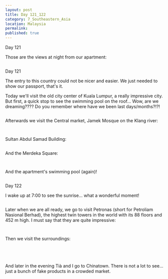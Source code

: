```yaml
---
layout: post
title: Day 121_122
category: 7_Southeastern_Asia
location: Malaysia
permalink: 
published: true
---
```


Day 121

Those are the views at night from our apartment:

<p><a
href="https://lh3.googleusercontent.com/iwDkAkNwJTaF6haHF7AsOOfNyML89yeoLqUpoC-wJCQ3U5Y8068Xgq3rVTPxy46SYNuz4HrrSOLWB3dMVFnJRSKSPeVrt6_gCI82q58NEQOt_4nxo2lYhkwcl2MdT1qTfrnPP3kmLvr7KuID8jAJJsyx3Ebbdr7n50lj4_AHqOXeKcFB8K7VTkEi6mwec58EIxrAuXTR8mq5kePjTcvWS4heYAfg5yuEjbUbjLt5nT7CqnYyLl0oVUufwk3wirKR1hhKPC0zAcpV36NewCXoHQe1DlbYtJEAILqEAWjHTD1bazo98kQI1rbeOJEySwZlGqh9GDSO6TOg70br-OrlVRJuhYdmfM-8uHDjkQbUJJ1rR2k3KSaQAzy49Q-0XskH475hGDwTC2Dm1vYInfOkxXDcYODZyT94TyrqIRMJyEvEWwSBLETAcYTfX77yBfNbD0pJE7XVvevtnV7LqitES6u3MzTP4AJ_-EXMIVhv9FKNR1MS6gprG_g8OzCiDYg8-MLm54-0YvPrkzO6eShFLe4hRU4KJjQPnAIWgOUlLJp8qiK_xx3xeEufMR1vj1ZEtWtMqkrtgswEMKMvibciHYVrbENLM1yQ-opcgMSYvDW9E6x3QDUrdymw-INhDnuSj-B0SCg6Pdz19AW8uVMNXejzwFl42osp5KuSr_VxUcRbNjzB560ewoOv2g=w836-h627-no"><img 
src="https://lh3.googleusercontent.com/iwDkAkNwJTaF6haHF7AsOOfNyML89yeoLqUpoC-wJCQ3U5Y8068Xgq3rVTPxy46SYNuz4HrrSOLWB3dMVFnJRSKSPeVrt6_gCI82q58NEQOt_4nxo2lYhkwcl2MdT1qTfrnPP3kmLvr7KuID8jAJJsyx3Ebbdr7n50lj4_AHqOXeKcFB8K7VTkEi6mwec58EIxrAuXTR8mq5kePjTcvWS4heYAfg5yuEjbUbjLt5nT7CqnYyLl0oVUufwk3wirKR1hhKPC0zAcpV36NewCXoHQe1DlbYtJEAILqEAWjHTD1bazo98kQI1rbeOJEySwZlGqh9GDSO6TOg70br-OrlVRJuhYdmfM-8uHDjkQbUJJ1rR2k3KSaQAzy49Q-0XskH475hGDwTC2Dm1vYInfOkxXDcYODZyT94TyrqIRMJyEvEWwSBLETAcYTfX77yBfNbD0pJE7XVvevtnV7LqitES6u3MzTP4AJ_-EXMIVhv9FKNR1MS6gprG_g8OzCiDYg8-MLm54-0YvPrkzO6eShFLe4hRU4KJjQPnAIWgOUlLJp8qiK_xx3xeEufMR1vj1ZEtWtMqkrtgswEMKMvibciHYVrbENLM1yQ-opcgMSYvDW9E6x3QDUrdymw-INhDnuSj-B0SCg6Pdz19AW8uVMNXejzwFl42osp5KuSr_VxUcRbNjzB560ewoOv2g=w836-h627-no" class="oversize" alt=""></a></p>

Day 121

The entry to this country could not be nicer and easier. We just needed to show our passport, that's it.

Today we'll visit the old city center of Kuala Lumpur, a really impressive city. But first, a quick stop to see the swimming pool on the roof... Wow, are we dreaming???? Do you remember where have we been last days/months?!?!

<p><a
href="https://lh3.googleusercontent.com/MvA2e395da6Vr9Pur2M2WCjN2_S4E6NRyKrlkseedRyJ_msrvN4BQYJmFuk6638uQnIL3O2B75b7fFXwaoiMAzYlYCZ_iTxGPEsiAwAHqGwxDYEmLfchmQWx2phYVxzMlRRwysXGvkX1UhbXVKGDFa-2kIHK6VbkmYPGoHvr1Q8DxwZqlJrp_xe0EzK78SekMMPpGVIl1PfNOopaq4VMHGDiIdNUEB7RP_liKgA3K_j20DVYbWZOudfHh_g30-UNEV6VVNdAQ0KHRsTKkt3wBzdgeRiG2qBB2zGqVYwX6d-pvQb0-Rcj3Nr0qTii_MDINtZDNGXmzVhgfSgC4BuQEVBfoQkXcwioiLT5BiIhztXFnz--SJBqdzKCJyvCyuT09Fh7opLfoJtJe_53tp8A7LzgoY2a3NxruZkoAycAN5gcfpKyQ0bFTOiwMD79RcIWht7BHvJImmak_cvlRyOZNS3k-8MwgBLkkwv7SUpvkeSacuWa58yn-RgL0w0Kinc4xHLPA4xmJHKQ3M4IMGL9Ml5-wGwzqi1CN5Xpu7f2lfjRUHCxhvrZtFKD7gVE_tPL0VPhOBU3Taf3US8lwTMMgQTy2F-Lw9qffpUTF6lp834XugDDVqrqrRXUgrKC6e8WhuklXb6l6EmicHQMCFj2t7KXJs_oXXnwMVCJd_xinHq_dOY85fhHpHY4hQ=w836-h627-no"><img 
src="https://lh3.googleusercontent.com/MvA2e395da6Vr9Pur2M2WCjN2_S4E6NRyKrlkseedRyJ_msrvN4BQYJmFuk6638uQnIL3O2B75b7fFXwaoiMAzYlYCZ_iTxGPEsiAwAHqGwxDYEmLfchmQWx2phYVxzMlRRwysXGvkX1UhbXVKGDFa-2kIHK6VbkmYPGoHvr1Q8DxwZqlJrp_xe0EzK78SekMMPpGVIl1PfNOopaq4VMHGDiIdNUEB7RP_liKgA3K_j20DVYbWZOudfHh_g30-UNEV6VVNdAQ0KHRsTKkt3wBzdgeRiG2qBB2zGqVYwX6d-pvQb0-Rcj3Nr0qTii_MDINtZDNGXmzVhgfSgC4BuQEVBfoQkXcwioiLT5BiIhztXFnz--SJBqdzKCJyvCyuT09Fh7opLfoJtJe_53tp8A7LzgoY2a3NxruZkoAycAN5gcfpKyQ0bFTOiwMD79RcIWht7BHvJImmak_cvlRyOZNS3k-8MwgBLkkwv7SUpvkeSacuWa58yn-RgL0w0Kinc4xHLPA4xmJHKQ3M4IMGL9Ml5-wGwzqi1CN5Xpu7f2lfjRUHCxhvrZtFKD7gVE_tPL0VPhOBU3Taf3US8lwTMMgQTy2F-Lw9qffpUTF6lp834XugDDVqrqrRXUgrKC6e8WhuklXb6l6EmicHQMCFj2t7KXJs_oXXnwMVCJd_xinHq_dOY85fhHpHY4hQ=w836-h627-no" class="oversize" alt=""></a></p>

Afterwards we visit the Central market, Jamek Mosque on the Klang river:

<p><a
href="https://lh3.googleusercontent.com/fwlJjnPbna6UHUEEzaN4b_ZB2IuFrDFv1KGSCCtmmFCiCv2bc2Hcl5F_IzXxf398McNw--E58xz2HyPx53UUUANYSpfLqvqE35seEJ_DlgQk-HrBiZIYcIs804u_DNh7f5F-6lmZgxxGB5Oo3A4DQPbEEJv7hPFhVppZWygEwYLqYgHSqvIozKz6TweDn94Ug_ms4tTxafTdq3LIeihhNbQhKzr4kA0CvuRhoFPu-XNuMU6dU2FUQwmJw7vqztbK28DbsLc8w5BGaQYmpGbJ3tSg7j6_2WxCcGTI6Z7EQ4Qs1iAsOy515caQsbBtwtYjKJYxiqhL5cjXUqh-LkCQjJ8r1LZ9_PKhUwNjWp8Ay8XPcUwoJohjWtIfHtvIGbHhjZpCi0UPPoWfai3g_pvrtFIINrTDs89I1q7oGDAf9HsMl-gbnD1lD1ncgcEfwXXa9Ud4P-mXoLE9PWutxooLqGyuXShTijMY5XuiN47vgPibYQM6MmPcHjZMucPzaKo9s6V_1aZKvai0cbEh040c365zWqvLPzp3Mm8_5pYEqwdBdJ2Iaem9ph3vn2B1q4ejS1fuYM7JfkSEtVy16OdsiTfXAjAaThbvQHLCx__iuuISEGyH8f7Li56vuGy3bHFi1_JlcQBQWDwy9mmKNJzrmlrmTR5wmidKdZZjfDulB8a-zDNTWoOJMHAoYw=w836-h627-no"><img 
src="https://lh3.googleusercontent.com/fwlJjnPbna6UHUEEzaN4b_ZB2IuFrDFv1KGSCCtmmFCiCv2bc2Hcl5F_IzXxf398McNw--E58xz2HyPx53UUUANYSpfLqvqE35seEJ_DlgQk-HrBiZIYcIs804u_DNh7f5F-6lmZgxxGB5Oo3A4DQPbEEJv7hPFhVppZWygEwYLqYgHSqvIozKz6TweDn94Ug_ms4tTxafTdq3LIeihhNbQhKzr4kA0CvuRhoFPu-XNuMU6dU2FUQwmJw7vqztbK28DbsLc8w5BGaQYmpGbJ3tSg7j6_2WxCcGTI6Z7EQ4Qs1iAsOy515caQsbBtwtYjKJYxiqhL5cjXUqh-LkCQjJ8r1LZ9_PKhUwNjWp8Ay8XPcUwoJohjWtIfHtvIGbHhjZpCi0UPPoWfai3g_pvrtFIINrTDs89I1q7oGDAf9HsMl-gbnD1lD1ncgcEfwXXa9Ud4P-mXoLE9PWutxooLqGyuXShTijMY5XuiN47vgPibYQM6MmPcHjZMucPzaKo9s6V_1aZKvai0cbEh040c365zWqvLPzp3Mm8_5pYEqwdBdJ2Iaem9ph3vn2B1q4ejS1fuYM7JfkSEtVy16OdsiTfXAjAaThbvQHLCx__iuuISEGyH8f7Li56vuGy3bHFi1_JlcQBQWDwy9mmKNJzrmlrmTR5wmidKdZZjfDulB8a-zDNTWoOJMHAoYw=w836-h627-no" class="oversize" alt=""></a></p>

<p><a
href="https://lh3.googleusercontent.com/FKsO0TI3Srus2xPWUZxq9e3P4-FxjYN5t7gguA3brV6CGy-tKx-LKYPdECQb-dqi2osWwz0slWDDoZmLLyGYcePQ_eMiVe7Sd220VApkZxB02iMYhzBPzjA7DvoTDtzynCk_l3bdKLTNxHjytGPz2AcohZYNHPDtcqKTCmwH4fL6LX81fXsgTWhPl8LJ74q6Bh4Pi-Lgews8DoD2Lsqd-JWoXVWTjAMz3YBXM_z6WrzL0erOOJ6GdjICHNAYdWTJpRBb03HXY8XZlcOeIhkqt4ecrMZKDj5Fkf3w3BKESSOTJ9bjtMp2rTXurDt5C-0EC4gq0S79PkZ8orJMGsZniDfM90KYaI1fK-75rMQKlEY5wRDXzf13g-9YDNAEOnoaqft5BMSrmdrL0wW58D84q2qH6wRr1YiSYIEvToJMQ_LmewCfhdu8_-79pDM88wP0mHMqNs5xvie_xfDw0FNStBW8s3nPZkcGfIL3giFjl1c-shs5kY_OM9deiJatxgkWazAxfx8MR_8D52BFanjyVWZthinPTiGV230qAdAgeH3rnlR9WyqeE-g4YViRF7wEqdwmtS5nJZKDxm0D3Z20JBmA5OXfwJvx4MZIkWfiCMOWSSd0uprwY5ae8RRXpKi5lq3RaF_On4oQix8XVta4_NebJRZ4dFubMsets8b7ODml7wrFNv_T7wMX4A=w836-h627-no"><img 
src="https://lh3.googleusercontent.com/FKsO0TI3Srus2xPWUZxq9e3P4-FxjYN5t7gguA3brV6CGy-tKx-LKYPdECQb-dqi2osWwz0slWDDoZmLLyGYcePQ_eMiVe7Sd220VApkZxB02iMYhzBPzjA7DvoTDtzynCk_l3bdKLTNxHjytGPz2AcohZYNHPDtcqKTCmwH4fL6LX81fXsgTWhPl8LJ74q6Bh4Pi-Lgews8DoD2Lsqd-JWoXVWTjAMz3YBXM_z6WrzL0erOOJ6GdjICHNAYdWTJpRBb03HXY8XZlcOeIhkqt4ecrMZKDj5Fkf3w3BKESSOTJ9bjtMp2rTXurDt5C-0EC4gq0S79PkZ8orJMGsZniDfM90KYaI1fK-75rMQKlEY5wRDXzf13g-9YDNAEOnoaqft5BMSrmdrL0wW58D84q2qH6wRr1YiSYIEvToJMQ_LmewCfhdu8_-79pDM88wP0mHMqNs5xvie_xfDw0FNStBW8s3nPZkcGfIL3giFjl1c-shs5kY_OM9deiJatxgkWazAxfx8MR_8D52BFanjyVWZthinPTiGV230qAdAgeH3rnlR9WyqeE-g4YViRF7wEqdwmtS5nJZKDxm0D3Z20JBmA5OXfwJvx4MZIkWfiCMOWSSd0uprwY5ae8RRXpKi5lq3RaF_On4oQix8XVta4_NebJRZ4dFubMsets8b7ODml7wrFNv_T7wMX4A=w836-h627-no" class="oversize" alt=""></a></p>

Sultan Abdul Samad Building:

<p><a
href="https://lh3.googleusercontent.com/L71VIyFl9Xt6FBU1mM-VgldF-OSEnxIOeh4GP2UV8d8lkO2VDbx9mOzIo2fIqp92BOKQO_LXC2LomTogL0TVbpRfsPI8ThOZjBpwqiO2bskY3Wzd01e9u7kmw98Cmv_1A0-PwzBx5MRSa8G911hyGJz7vfe_0MB8R8XltXMlORyWhzCTLi7aAROnJbudHyBup9jV9nLZ0O0IRr_9vJdpQ_A7vybmf8l7Pt6RwrImaeLU7KxnvfovkFow33qJHKEtI7SuT5XbU2jAzMDiNFOy9K5fVJL1ijQ99Xmwgaaa5_28TFiI-TmX0hEb8NfnKxYmb-zJitahEWZL-Wi7uAUad39xpuCQKXOBuNKqnma8Gw_8HvqFXNg50G3ND6khrBHruyOu4Z_iRcxnex9ScBblGlpwVXqay-k19V1QOQGmIBVmIyotOgYAr5A-YMi3uM7SdIDY2EFRpATiP0p1-iRdeZ9JZb5KT7N8ZuDN6Om4uejiJkzSE0rwIr1SJRIIMB1bEawcpKVZJDxN2erL2iFEKm3uuvHvnmyAfgNfCy0UEOKOTSdFqQNyJbOs7NOr1aYeSzPUyNQ-zPlWmet0l1zrewGPV-7DEvUz8fpj1zPBZncc5hW5eW6L4zZi5p3fF031OkBTgb-CY8o4jGeUhLF8jTHyzKtHXi5IuG8qsFYpgBZtpUoNcyToucN_BA=w669-h502-no"><img 
src="https://lh3.googleusercontent.com/L71VIyFl9Xt6FBU1mM-VgldF-OSEnxIOeh4GP2UV8d8lkO2VDbx9mOzIo2fIqp92BOKQO_LXC2LomTogL0TVbpRfsPI8ThOZjBpwqiO2bskY3Wzd01e9u7kmw98Cmv_1A0-PwzBx5MRSa8G911hyGJz7vfe_0MB8R8XltXMlORyWhzCTLi7aAROnJbudHyBup9jV9nLZ0O0IRr_9vJdpQ_A7vybmf8l7Pt6RwrImaeLU7KxnvfovkFow33qJHKEtI7SuT5XbU2jAzMDiNFOy9K5fVJL1ijQ99Xmwgaaa5_28TFiI-TmX0hEb8NfnKxYmb-zJitahEWZL-Wi7uAUad39xpuCQKXOBuNKqnma8Gw_8HvqFXNg50G3ND6khrBHruyOu4Z_iRcxnex9ScBblGlpwVXqay-k19V1QOQGmIBVmIyotOgYAr5A-YMi3uM7SdIDY2EFRpATiP0p1-iRdeZ9JZb5KT7N8ZuDN6Om4uejiJkzSE0rwIr1SJRIIMB1bEawcpKVZJDxN2erL2iFEKm3uuvHvnmyAfgNfCy0UEOKOTSdFqQNyJbOs7NOr1aYeSzPUyNQ-zPlWmet0l1zrewGPV-7DEvUz8fpj1zPBZncc5hW5eW6L4zZi5p3fF031OkBTgb-CY8o4jGeUhLF8jTHyzKtHXi5IuG8qsFYpgBZtpUoNcyToucN_BA=w669-h502-no" class="oversize" alt=""></a></p>

And the Merdeka Square:

<p><a
href="https://lh3.googleusercontent.com/2N8yORsGfq572xmLlzZMeAPb5I0v-41faAtbwnVEys2f-WKSl-3U34cqJEIvsieGg-IMe8GDqqYtdgHpxLhfpPK6bvCDK0t718AVXnhxsoGwAqCXdUTTwwJhwOghLC9dcb0Y99zmiL2vlpgl5cJZ1HcyWWEdPtOFN9KZNRD1bFhc9l-2o6xfeqm1whWXgLkC0rvxVVi_s2DgOkpqBaauEZ5oRhRKrNiB8rkTM1J9Cz7T64B869MivQeRLck9TTX1edq-DGb_2zjKCoUUNxvq_iNMLy1ytksxe73jOn7OKdSgejvoSY_N_Pz9gUa5GIrEhNJsUvgLuvbAmcnA4tI8dEhM2wZFh7uGihv2f0-WmeuKwlj_c5uF0SnihyGaIIDrnTWOyILnulR58IW-ZfOXvk21LehoxXLGYTHKbr4ahtXF2t9-K6XFA5NIovTf4MaPXpulBwpLLDoBPDvrjWW0WhX6v7vRWIYzxnghuP8mKu3DFX9pKi4xQYLPSO1z8gTD2GDk3l2_3XgSdHv7s6qu9ULXxR5gonkLuf-HkfJBQYsBfhR-D3D-v-DtGYbCxUcGv9XLqVnyT95A0KZjosJiVDn0qOgzz4mO0J6MsjcnOEhmoheEqODronsfrJCUrVzGBFVUcoUk5JSUjlRSCqA6ge6QhrK6Oj8WHG9OZi9jSn6z7hni20SVE9tUiQ=w836-h627-no"><img 
src="https://lh3.googleusercontent.com/2N8yORsGfq572xmLlzZMeAPb5I0v-41faAtbwnVEys2f-WKSl-3U34cqJEIvsieGg-IMe8GDqqYtdgHpxLhfpPK6bvCDK0t718AVXnhxsoGwAqCXdUTTwwJhwOghLC9dcb0Y99zmiL2vlpgl5cJZ1HcyWWEdPtOFN9KZNRD1bFhc9l-2o6xfeqm1whWXgLkC0rvxVVi_s2DgOkpqBaauEZ5oRhRKrNiB8rkTM1J9Cz7T64B869MivQeRLck9TTX1edq-DGb_2zjKCoUUNxvq_iNMLy1ytksxe73jOn7OKdSgejvoSY_N_Pz9gUa5GIrEhNJsUvgLuvbAmcnA4tI8dEhM2wZFh7uGihv2f0-WmeuKwlj_c5uF0SnihyGaIIDrnTWOyILnulR58IW-ZfOXvk21LehoxXLGYTHKbr4ahtXF2t9-K6XFA5NIovTf4MaPXpulBwpLLDoBPDvrjWW0WhX6v7vRWIYzxnghuP8mKu3DFX9pKi4xQYLPSO1z8gTD2GDk3l2_3XgSdHv7s6qu9ULXxR5gonkLuf-HkfJBQYsBfhR-D3D-v-DtGYbCxUcGv9XLqVnyT95A0KZjosJiVDn0qOgzz4mO0J6MsjcnOEhmoheEqODronsfrJCUrVzGBFVUcoUk5JSUjlRSCqA6ge6QhrK6Oj8WHG9OZi9jSn6z7hni20SVE9tUiQ=w836-h627-no" class="oversize" alt=""></a></p>

<p><a
href="https://lh3.googleusercontent.com/qZOOf8gpkXUS7mZDP43RcN6az2lBSrilOr1pTjcl_6RaHnX1igRzV2asPIOqcKDtigtVDSVGqgwBYQvb61gBw-FwiNQCLXifYd_E9og_qt_T8G0d6npm57HC8jFdy3g5e2bltTJIaBEGu2IWM4hZ04oUf6v8krZG3JqdyLfPRjho_vs5gObXJ0AMjy2T7433Bxu-YcbRjSAlCaiBh4swshukjsF0VeqKpwakBExw_7axIh8jZzTzMFfZtLl8Zb1EZUK4T8r_icSW52t8U3J1IVSDAXWkR5E1_UxwJRcUDo6DlFhx6InKDAAnW1EX10bwrTL0IPTfgsZ7AOf1nkkMHxjHm1e9wNKLXkS9iySJ7iBkfioTv413Lc0pHGTDVe2M2x_mr4X8nlnntn6I-xrqth7tQ36YRX2pG9z2qLz1vhwQVpQsGkdLJiCmqN6eoY5ZkduBlJnhJwwtR8Z312HZaEGLPL7dkviBnGtlJtxbt1raLTOm8S08_foEgV1-iWW48fVkgnkZr2sWhgvRUrD-qeVFwU5SMMCeQ-K-M2-_yVH_lA8s6JhI6KnWtlH2i8nL_twGnv4I5LP6VgALUH4Mw_BcdAC6_WEKOe_iDZPrP-dbpeb5lvXNSaNTYuEQ9IWphyl4d6b5RvZX1c_vGhC9ArL8bdiDTGyWxbJyEQMNrlUQIg7xB5ZL9zAzkw=w836-h627-no"><img 
src="https://lh3.googleusercontent.com/qZOOf8gpkXUS7mZDP43RcN6az2lBSrilOr1pTjcl_6RaHnX1igRzV2asPIOqcKDtigtVDSVGqgwBYQvb61gBw-FwiNQCLXifYd_E9og_qt_T8G0d6npm57HC8jFdy3g5e2bltTJIaBEGu2IWM4hZ04oUf6v8krZG3JqdyLfPRjho_vs5gObXJ0AMjy2T7433Bxu-YcbRjSAlCaiBh4swshukjsF0VeqKpwakBExw_7axIh8jZzTzMFfZtLl8Zb1EZUK4T8r_icSW52t8U3J1IVSDAXWkR5E1_UxwJRcUDo6DlFhx6InKDAAnW1EX10bwrTL0IPTfgsZ7AOf1nkkMHxjHm1e9wNKLXkS9iySJ7iBkfioTv413Lc0pHGTDVe2M2x_mr4X8nlnntn6I-xrqth7tQ36YRX2pG9z2qLz1vhwQVpQsGkdLJiCmqN6eoY5ZkduBlJnhJwwtR8Z312HZaEGLPL7dkviBnGtlJtxbt1raLTOm8S08_foEgV1-iWW48fVkgnkZr2sWhgvRUrD-qeVFwU5SMMCeQ-K-M2-_yVH_lA8s6JhI6KnWtlH2i8nL_twGnv4I5LP6VgALUH4Mw_BcdAC6_WEKOe_iDZPrP-dbpeb5lvXNSaNTYuEQ9IWphyl4d6b5RvZX1c_vGhC9ArL8bdiDTGyWxbJyEQMNrlUQIg7xB5ZL9zAzkw=w836-h627-no" class="oversize" alt=""></a></p>

And the apartment's swimming pool (again)!

<p><a
href="https://lh3.googleusercontent.com/n3OBYg-Sq5QpcHEPNd9MXfeZx0d5g11mjtUSLZTu190lowQpG6Cq0WFFVvOmQGNMZbUWW53ySq55GIPE6OXkOa5SI8RiKAiwL1Vd-nm6XndQx-KzjLtFkBB-Djc9NBs1j6U6aA0XuPpPixRNq49nHJHSuCC-nfZTJvjECdqsSErksg7AkXvhK1CK_tNNeX2i-QlXaE62Uougf7rl1BqmbTj82lPlVlkJpblKo-0JoxeAWIzN-xP_QHC0lJJEcs1a2daRsRQlSVtplvLsg7IQx_qU1ObFTlstgfmMYv1gXYKNr5bRpqaT2BLIOnk94Yc4bCkt2p920uy9dB7PksRnM4Wa5P1dRE1oWE4edn2p1BKiiKGOzT3LS3-JTYe_B-oHzrJ6IfI1Yc50l6bG2b1h_QP8lGg13WgV7Q8ANvWyTGeSjiOA8SCSNjnjjsnVeE_Vx4ihHewTeKh21kV7JFrwmsgu9zPkZNxYlaeJSEmyvZ_-AS_DjKzGN4e-2d_Mx92yUFKdEkAhTnp4DMnml0v_OhGXTn8kMkcy1GRoTBdGE8_XxrELQMRsF3sx74AO7HJy3b6JOQ_JtUflh-g3qfnBSsBpC0in-cyt9Aw6kJ7rd9I98zK7s1dgyeU8dDdSC7bA0ZWfKbTHSt8pd6vkz18szIpM9dHmCkm0kPGGUMDibWrFR-TmzoGqGVeprA=w669-h502-no"><img 
src="https://lh3.googleusercontent.com/n3OBYg-Sq5QpcHEPNd9MXfeZx0d5g11mjtUSLZTu190lowQpG6Cq0WFFVvOmQGNMZbUWW53ySq55GIPE6OXkOa5SI8RiKAiwL1Vd-nm6XndQx-KzjLtFkBB-Djc9NBs1j6U6aA0XuPpPixRNq49nHJHSuCC-nfZTJvjECdqsSErksg7AkXvhK1CK_tNNeX2i-QlXaE62Uougf7rl1BqmbTj82lPlVlkJpblKo-0JoxeAWIzN-xP_QHC0lJJEcs1a2daRsRQlSVtplvLsg7IQx_qU1ObFTlstgfmMYv1gXYKNr5bRpqaT2BLIOnk94Yc4bCkt2p920uy9dB7PksRnM4Wa5P1dRE1oWE4edn2p1BKiiKGOzT3LS3-JTYe_B-oHzrJ6IfI1Yc50l6bG2b1h_QP8lGg13WgV7Q8ANvWyTGeSjiOA8SCSNjnjjsnVeE_Vx4ihHewTeKh21kV7JFrwmsgu9zPkZNxYlaeJSEmyvZ_-AS_DjKzGN4e-2d_Mx92yUFKdEkAhTnp4DMnml0v_OhGXTn8kMkcy1GRoTBdGE8_XxrELQMRsF3sx74AO7HJy3b6JOQ_JtUflh-g3qfnBSsBpC0in-cyt9Aw6kJ7rd9I98zK7s1dgyeU8dDdSC7bA0ZWfKbTHSt8pd6vkz18szIpM9dHmCkm0kPGGUMDibWrFR-TmzoGqGVeprA=w669-h502-no" class="oversize" alt=""></a></p>

Day 122

I wake up at 7:00 to see the sunrise... what a wonderful moment!

<p><a
href="https://lh3.googleusercontent.com/g6kUhXTMMkoliGThLbBr0yFcbLDS_Yt38Ef00ZD2QdgucYB91ZNNbSq67sfCdDs5JmykhehYXqos939gnfcJEAsrcEhLAPXxnxIK3BJj_R5Fn8pYmlJS9EYSFNVxs4a4rpgNXh2xs8JvTKYBKngpAnDv7vhvgEiFAi5sBx126DsFCLX1qmqE0PtbZhi0AV_P8Dz8WlCjAdWo6dzsW3a5R6WW62KLg7JaVTCr6O8_4U0vv5ZA6N-nP8SBPVWWv5V-Ockk-mJlftLhUC1MBHMC2_9kg1cv8WDBiGX3uxZJT_0NOPv0PkiD2isXH5VSOfTa4R-xXn_3JsC6kq3FFpGzergXxRjN1cWunM9M5hNf1TrQNf_v9D57VwLzyyf9J0h7Uo6tELp5s7RHYzkSqJpzkox66X27Smo7GsTvqTontHqPyZdV1G4hCC-nD6j3gGkVKaS-cE6dnogF-3XJ67LobkVN2TJh11tnNZKu6VSkAjU6tKx3EoBSULUQQj-wZyfRzSq6Ft-Tp0zMv70CQVjt5mLZLzoGY5ekNslJvknv67cgQWxJ4SPIq5RPvCrlRega0odpoI-mIpAZnEt44TDZfNu3UE-838DNEZsnr6MIfSMUrZZMGvelkSWAU6pneExq8qCdKO0yk_-nQcpibLoYxYMvJ3jFfM5v6IGoovoe9GVZNmYYsNglxMEyFQ=w836-h627-no"><img 
src="https://lh3.googleusercontent.com/g6kUhXTMMkoliGThLbBr0yFcbLDS_Yt38Ef00ZD2QdgucYB91ZNNbSq67sfCdDs5JmykhehYXqos939gnfcJEAsrcEhLAPXxnxIK3BJj_R5Fn8pYmlJS9EYSFNVxs4a4rpgNXh2xs8JvTKYBKngpAnDv7vhvgEiFAi5sBx126DsFCLX1qmqE0PtbZhi0AV_P8Dz8WlCjAdWo6dzsW3a5R6WW62KLg7JaVTCr6O8_4U0vv5ZA6N-nP8SBPVWWv5V-Ockk-mJlftLhUC1MBHMC2_9kg1cv8WDBiGX3uxZJT_0NOPv0PkiD2isXH5VSOfTa4R-xXn_3JsC6kq3FFpGzergXxRjN1cWunM9M5hNf1TrQNf_v9D57VwLzyyf9J0h7Uo6tELp5s7RHYzkSqJpzkox66X27Smo7GsTvqTontHqPyZdV1G4hCC-nD6j3gGkVKaS-cE6dnogF-3XJ67LobkVN2TJh11tnNZKu6VSkAjU6tKx3EoBSULUQQj-wZyfRzSq6Ft-Tp0zMv70CQVjt5mLZLzoGY5ekNslJvknv67cgQWxJ4SPIq5RPvCrlRega0odpoI-mIpAZnEt44TDZfNu3UE-838DNEZsnr6MIfSMUrZZMGvelkSWAU6pneExq8qCdKO0yk_-nQcpibLoYxYMvJ3jFfM5v6IGoovoe9GVZNmYYsNglxMEyFQ=w836-h627-no" class="oversize" alt=""></a></p>

Later when we are all ready, we go to visit Petronas (short for Petroliam Nasional Berhad), the highest twin towers in the world with its 88 floors and 452 m high. I must say that they are quite impressive:

<p><a
href="https://lh3.googleusercontent.com/kndSTGkWAlIBnmjClGQiNBX-MMitXo2MfJzEBsMiromWgQlviboB5g8ThbznbXLxt30ZzIY4i4xtO-pbxlUMV_11jWpLTOcI457xODvjy-Zok0D8K6TqpokEj1JWD88TBgbgfrZourUrWbI5v2eA8uYz3q30sc2Uiht4Yoih7doY0B2FgTDB6Jl1XfNP_whLX6tGa1QFH8Jb-Rvb-fv5N7JMKStVgg2kotX07FJLpNMN59TYs7d_LpyqgWzi44NtSr7HuXazoP5ZZspbg7oXMJmkb-NZhZe8g4UUhkNOIOeUvzMoSj0t1S7PRi4G1qU6RTKf59pVZLWD99Uk30GuTP04DghF_kJ07D75odKU0_qomh3p4Jhr7Q8_o6z95MHI_1Cg8iIY7qCpepx8pC83UAJc7QMj1BmRnA7QO1RXhKtfeIBT-n7mJr-90V5L-g8iNNl63McNn3Dv1D12S7LvliE-R2Qb-Jhrxt4Y0QpAiNhmZGM_OjUInaWaX2gt4RhrMgrUQ2kV6kG_QxDDodrnFvyN-lzrSkU3o1b8LnRiz3xSfJgEFioL1RwFhVyamrcPe9_S0eN84zjkCgLY8n8Z5wK0xYGLXnF45cWZcHAofD146thF3_rMH_ZIuRKBCONUmKtcWoDVljK-CQGvhTdcvlL9iVxoQee0VOOCs3NJofPDAwpyYvhisr7y8g=w242-h502-no"><img 
src="https://lh3.googleusercontent.com/kndSTGkWAlIBnmjClGQiNBX-MMitXo2MfJzEBsMiromWgQlviboB5g8ThbznbXLxt30ZzIY4i4xtO-pbxlUMV_11jWpLTOcI457xODvjy-Zok0D8K6TqpokEj1JWD88TBgbgfrZourUrWbI5v2eA8uYz3q30sc2Uiht4Yoih7doY0B2FgTDB6Jl1XfNP_whLX6tGa1QFH8Jb-Rvb-fv5N7JMKStVgg2kotX07FJLpNMN59TYs7d_LpyqgWzi44NtSr7HuXazoP5ZZspbg7oXMJmkb-NZhZe8g4UUhkNOIOeUvzMoSj0t1S7PRi4G1qU6RTKf59pVZLWD99Uk30GuTP04DghF_kJ07D75odKU0_qomh3p4Jhr7Q8_o6z95MHI_1Cg8iIY7qCpepx8pC83UAJc7QMj1BmRnA7QO1RXhKtfeIBT-n7mJr-90V5L-g8iNNl63McNn3Dv1D12S7LvliE-R2Qb-Jhrxt4Y0QpAiNhmZGM_OjUInaWaX2gt4RhrMgrUQ2kV6kG_QxDDodrnFvyN-lzrSkU3o1b8LnRiz3xSfJgEFioL1RwFhVyamrcPe9_S0eN84zjkCgLY8n8Z5wK0xYGLXnF45cWZcHAofD146thF3_rMH_ZIuRKBCONUmKtcWoDVljK-CQGvhTdcvlL9iVxoQee0VOOCs3NJofPDAwpyYvhisr7y8g=w242-h502-no" class="oversize" alt=""></a></p>

<p><a
href="https://lh3.googleusercontent.com/YjuB2mOjgis5SMP2DrVb-_bdBJn9a2XKeBwX1aNG6AGzKcJVMsBnzAnYRu7nFS5JKDDx54YHw03oJMZyrO4BWQ1BkBtOtKl2cN7dtAQ2lxuwzArxhZoUTe6sC7tpn8T9g6kh4ivAzHluG228AlUEVesiAhLOzyukez_9T80ixA52ADPqq-eT9cip6QzzQ2ROMKqYI-7ooQyXpnO7PYe6L9RXBiXX29biIuxs7GsKoWMBt0W2pjd4oZvf87d9nrO3duqWAEwab7s4yu7evucuwL15wXHpOmLdAaEdsWVJiUTJn63uWYOsyKxbeJAx80kjcIAVfWTIWI4AjesvcgjvoLvRO-X_Oz0hpdlKSqVbZo_hn8CYYKomOLf9Xv87PV95IpJmN_jQf0fcvB7gst2z2XCnWxXHzOHi6pCPTM2URYWNYLccWYdaEx68Ma5DXpp0IQ-aMnv48voaKO5VaxwOLFlPb_0iCeTk_YL2mRXpxWhgVKgHPxnjcco9HdiWWX4lPz5JbqnyGKyVETqXxRset0Sg4OjOL1W5cDJ20ZkGtL41nfvh65hEWCf50GvX0Ls0ZJckYSUVMzWviJS7gVu2grXECtGWy9xoeJtQIFVGGAgT2GdIX4oNsPRYQ5xZIvMQz43T9d7XlgR7l1Tv9bH_ORAoKwzTF2ryRT3Mj-Ruwx74pu946Al7ykPb8g=w277-h502-no"><img 
src="https://lh3.googleusercontent.com/YjuB2mOjgis5SMP2DrVb-_bdBJn9a2XKeBwX1aNG6AGzKcJVMsBnzAnYRu7nFS5JKDDx54YHw03oJMZyrO4BWQ1BkBtOtKl2cN7dtAQ2lxuwzArxhZoUTe6sC7tpn8T9g6kh4ivAzHluG228AlUEVesiAhLOzyukez_9T80ixA52ADPqq-eT9cip6QzzQ2ROMKqYI-7ooQyXpnO7PYe6L9RXBiXX29biIuxs7GsKoWMBt0W2pjd4oZvf87d9nrO3duqWAEwab7s4yu7evucuwL15wXHpOmLdAaEdsWVJiUTJn63uWYOsyKxbeJAx80kjcIAVfWTIWI4AjesvcgjvoLvRO-X_Oz0hpdlKSqVbZo_hn8CYYKomOLf9Xv87PV95IpJmN_jQf0fcvB7gst2z2XCnWxXHzOHi6pCPTM2URYWNYLccWYdaEx68Ma5DXpp0IQ-aMnv48voaKO5VaxwOLFlPb_0iCeTk_YL2mRXpxWhgVKgHPxnjcco9HdiWWX4lPz5JbqnyGKyVETqXxRset0Sg4OjOL1W5cDJ20ZkGtL41nfvh65hEWCf50GvX0Ls0ZJckYSUVMzWviJS7gVu2grXECtGWy9xoeJtQIFVGGAgT2GdIX4oNsPRYQ5xZIvMQz43T9d7XlgR7l1Tv9bH_ORAoKwzTF2ryRT3Mj-Ruwx74pu946Al7ykPb8g=w277-h502-no" class="oversize" alt=""></a></p>

Then we visit the surroundings:

<p><a
href="https://lh3.googleusercontent.com/dIsegYWA6ikrZBlNKMxj3uEiEhip4rbiVWFrWP_zZLsA7E0DPc2mDlCdNKxqzYfFec10qlHdKxfkXpbb-zfSDe71bAR9ERc-o3jyct4dHO7KAYDO9QwAIDq2CumTA-nqBlLt0rMbZ6gAwe_ZiKq9lWTwtPXaN_Efbo7QpWwnSjd24PKKsZp5zluQmljJfdqiSX67EFCSS2a-UV6gSIQOXhFqpWj1g2sW_Ao6HySare1ykJrXLX2TmzIGHvqj6dOmXjYLzrHVUjtWwbIXR55bhlXKYm-pBHoOo_DoE0GjnxH5CzDEg8hqSsKiUZlq8QlnMjHIXxaIZ31u3hsXsnS1rmgKQIRw3n4OnVvZ4m-S4_1JzTgJ8gPRrkkw8XrB2eDWN-UW9n-1stWkH3gpHeG4kO8jXgjjXeV2JB75_oZuV0A_bRWTGmIdaLmDUOlqef9DOYPHLWPFYm-AMHDg4S3B_QN-Pg_cTdH7LmF-Gt9Lkkg1cB-2OE1aQINVyk0IS6bTj6atRe3Nu8t4OmrLPevwprv6V2ZuTT-ZuxgNlw4TfUgMYKhKyaO3zyUOVxTqoM6GDThcgnutQYg6V27aH43dL1DqmFb0cAOUx1MRkz3VwNzpvBlFvwVmliJQveu3JhlP4Wl1VSuaDkWP3BZjz42DQlNGecKPNBldM25H74Tq1V4DTsncM9uumVSVhQ=w370-h627-no"><img 
src="https://lh3.googleusercontent.com/dIsegYWA6ikrZBlNKMxj3uEiEhip4rbiVWFrWP_zZLsA7E0DPc2mDlCdNKxqzYfFec10qlHdKxfkXpbb-zfSDe71bAR9ERc-o3jyct4dHO7KAYDO9QwAIDq2CumTA-nqBlLt0rMbZ6gAwe_ZiKq9lWTwtPXaN_Efbo7QpWwnSjd24PKKsZp5zluQmljJfdqiSX67EFCSS2a-UV6gSIQOXhFqpWj1g2sW_Ao6HySare1ykJrXLX2TmzIGHvqj6dOmXjYLzrHVUjtWwbIXR55bhlXKYm-pBHoOo_DoE0GjnxH5CzDEg8hqSsKiUZlq8QlnMjHIXxaIZ31u3hsXsnS1rmgKQIRw3n4OnVvZ4m-S4_1JzTgJ8gPRrkkw8XrB2eDWN-UW9n-1stWkH3gpHeG4kO8jXgjjXeV2JB75_oZuV0A_bRWTGmIdaLmDUOlqef9DOYPHLWPFYm-AMHDg4S3B_QN-Pg_cTdH7LmF-Gt9Lkkg1cB-2OE1aQINVyk0IS6bTj6atRe3Nu8t4OmrLPevwprv6V2ZuTT-ZuxgNlw4TfUgMYKhKyaO3zyUOVxTqoM6GDThcgnutQYg6V27aH43dL1DqmFb0cAOUx1MRkz3VwNzpvBlFvwVmliJQveu3JhlP4Wl1VSuaDkWP3BZjz42DQlNGecKPNBldM25H74Tq1V4DTsncM9uumVSVhQ=w370-h627-no" class="oversize" alt=""></a></p>

<p><a
href="https://lh3.googleusercontent.com/NmvQmYAlMab0m4JMemQaoYhKrdNdZIId48AdMUJD2_EyUa6m_WickOE4hvjTkWNvxmt1T7ivRI2XXNC3ZPFWyJUP8GsWugE01oPcRLNDhZ-8cunVE_E2GzT_YZf_-lf58bsP1qvVneK1Mz0SZjXkBmMbhMTMgLKyucs4b4_qh5vA2IN-BE62jA0vtFidl1HpwbH1phhfwRgkwO_m9_wK-Czo_5IDsLAa4aVesDnW2CPAr9eeK55HP_LGTdkbNfw17zERYpoF95NG69sWbuWgfEVh4uNkSvW05PdRvKLKVzGFxKu7XziN-uz4avlzYH02ZziiQ6IW45hZeB83fu87_ZfVGa4tyWm8AtzScsAFDU2Rf3GCHd1-09WMhH8dQ8S0V-m9t9nCxJwBvumwErz1XeOb1d9BZN42dg7d65-HCQDH_4--2_16YVcwxXpWD_dtOVgRPgDVwzgtbEadTh-B9rJILMGNaKRbd4_FvdjiM3KlsF09keGqlv52ee2ws40RFgHZkadR3N9_ofQkasa8ZXGq8YMpS2AKFW_o90blgIG2ApuCphDWgq_s8h7pVlHrLvQgXC1HDp4bapLtbZxCLve-2mvkylKF-uAJ3vTAxKgg9a5g5KQgDpFUOD0iEHiNcmvVu2QD9w5GIy3AewGgFG_vawtV-j0rmelp8Bbn2iPW7nHcrMlLx01_vQ=w836-h627-no"><img 
src="https://lh3.googleusercontent.com/NmvQmYAlMab0m4JMemQaoYhKrdNdZIId48AdMUJD2_EyUa6m_WickOE4hvjTkWNvxmt1T7ivRI2XXNC3ZPFWyJUP8GsWugE01oPcRLNDhZ-8cunVE_E2GzT_YZf_-lf58bsP1qvVneK1Mz0SZjXkBmMbhMTMgLKyucs4b4_qh5vA2IN-BE62jA0vtFidl1HpwbH1phhfwRgkwO_m9_wK-Czo_5IDsLAa4aVesDnW2CPAr9eeK55HP_LGTdkbNfw17zERYpoF95NG69sWbuWgfEVh4uNkSvW05PdRvKLKVzGFxKu7XziN-uz4avlzYH02ZziiQ6IW45hZeB83fu87_ZfVGa4tyWm8AtzScsAFDU2Rf3GCHd1-09WMhH8dQ8S0V-m9t9nCxJwBvumwErz1XeOb1d9BZN42dg7d65-HCQDH_4--2_16YVcwxXpWD_dtOVgRPgDVwzgtbEadTh-B9rJILMGNaKRbd4_FvdjiM3KlsF09keGqlv52ee2ws40RFgHZkadR3N9_ofQkasa8ZXGq8YMpS2AKFW_o90blgIG2ApuCphDWgq_s8h7pVlHrLvQgXC1HDp4bapLtbZxCLve-2mvkylKF-uAJ3vTAxKgg9a5g5KQgDpFUOD0iEHiNcmvVu2QD9w5GIy3AewGgFG_vawtV-j0rmelp8Bbn2iPW7nHcrMlLx01_vQ=w836-h627-no" class="oversize" alt=""></a></p>

<p><a
href="https://lh3.googleusercontent.com/RuL3I6Vck5C7h42xrdNH1FR4u1fk_UVBy-zBB8nM98r5o2pOZt0dWEH7J71JXCLEQ05WV0y9YUXje2fqR5xk--_cfCWE94PHOkTsE5z0YozTUTK1OtBQOcFQjDVdnCLywvyPELRU6gGLoGDOiDC-IM-uGoGWva5NPrbWNYvDZS2hZjtewc0xvI-ZnralXdMsiHvyGlXWe0_LZfu_6X3pxwLhkOJQTnS-SRXH_yowdZ9gw3L_JLVFdjyLi6AZTPlV1nGagF4bccuHNJ3T7UIaSGRBfochGU4JeZ8bN541y-2w6osJoacyZf3_tGCqzPsGdWBOCERSEQm9IWbguN-KGNZGIm8oX88AMVSGjrPe88inEZECiJqovONRi3ZTt3iN74wG1TjilakL7vBtMT0TqWTTYtwxuNIhFk1_hiD3MYMwhRXfWfwwWZVX5J5XJ15uVV_fb5w8t-lT5a8x_GD091lvONDY4HCGp1bYcWZU5k72cWgA40KLYyDREM4BkP0F0x7MwS9HUy2WTYsdfsvMgKvQqKjz9NWiqJziyXdAgUL3j8vf3aDfGZLJJDOIuJ3DxhYsNYIk5AOaNeWoiR-lHgq7QbBUAIDQWCZZZEbCMgFT7XXfHaYxWnRRturI02S1W_pAPYAFSWEvNTklEavRjyT1gl83waMrjj4htPvQbc9cpPY0UNec24BVxQ=w836-h627-no"><img 
src="https://lh3.googleusercontent.com/RuL3I6Vck5C7h42xrdNH1FR4u1fk_UVBy-zBB8nM98r5o2pOZt0dWEH7J71JXCLEQ05WV0y9YUXje2fqR5xk--_cfCWE94PHOkTsE5z0YozTUTK1OtBQOcFQjDVdnCLywvyPELRU6gGLoGDOiDC-IM-uGoGWva5NPrbWNYvDZS2hZjtewc0xvI-ZnralXdMsiHvyGlXWe0_LZfu_6X3pxwLhkOJQTnS-SRXH_yowdZ9gw3L_JLVFdjyLi6AZTPlV1nGagF4bccuHNJ3T7UIaSGRBfochGU4JeZ8bN541y-2w6osJoacyZf3_tGCqzPsGdWBOCERSEQm9IWbguN-KGNZGIm8oX88AMVSGjrPe88inEZECiJqovONRi3ZTt3iN74wG1TjilakL7vBtMT0TqWTTYtwxuNIhFk1_hiD3MYMwhRXfWfwwWZVX5J5XJ15uVV_fb5w8t-lT5a8x_GD091lvONDY4HCGp1bYcWZU5k72cWgA40KLYyDREM4BkP0F0x7MwS9HUy2WTYsdfsvMgKvQqKjz9NWiqJziyXdAgUL3j8vf3aDfGZLJJDOIuJ3DxhYsNYIk5AOaNeWoiR-lHgq7QbBUAIDQWCZZZEbCMgFT7XXfHaYxWnRRturI02S1W_pAPYAFSWEvNTklEavRjyT1gl83waMrjj4htPvQbc9cpPY0UNec24BVxQ=w836-h627-no" class="oversize" alt=""></a></p>

<p><a
href="https://lh3.googleusercontent.com/umgb8J3eUvxH-lcQJ7jIyc2VEe2XodLxW8Vxq-hfMYiWdI7rCIaJpBNsqq6D4u9ZIUvfcvA-CjcoKPz37_a_3DMyLR8i_9qLQT4nk6-Lb0pKKhd3eiRcmTtjH8OLlnpWr2eF_jGmHae8erzzDXPj9aM39w0nxBcd_TPw8LhwNPJKxqJM_yfzcboGA_arh6eSBQ469M_aNLejuI9Jwz-7hNozYEK4uxIX4eiYkzuOUuSLdAcDvCUIqaHrCKLh05jjMjE0qJGpa488-SrTBYg1VnW6amnHi1xhn3naPXps36FLRn_KKkHVpN_L5whbgCm4a1nc0L9GX9vuNNL354gF9Pa4NsdUdP1W7w8K5AMHQ74-f1aihVnr_UkZ5M5l4AqRgh-_52seLWGKU6fDgsawoff-V-e5FPxr2YWxZ3GFWnC3lPIsrFN1k_LYNWkM37LA45bQdOPwFH7hvl6Vbxi4WvG6JiK9QzbzeAdI17cp5xMv6hkaWp55ghj0eD8hDMdFISTmCWIfjeU_61k8lWGNRqbelTR48Ebbn522Lkr9ufy5-HJQAZOnop7c_MZZ6cIA9Va70m2kqxnk6YCV45sulVljLsUWVj1mSPyIqYnxHEpKgRcpmXZOtXQpF6qqChZUDfRuE55ir_tzUQQhkizcl1yKQdv0tjzGevpFujLlR6jHX2Wfm8RZ6swiOg=w836-h627-no"><img 
src="https://lh3.googleusercontent.com/umgb8J3eUvxH-lcQJ7jIyc2VEe2XodLxW8Vxq-hfMYiWdI7rCIaJpBNsqq6D4u9ZIUvfcvA-CjcoKPz37_a_3DMyLR8i_9qLQT4nk6-Lb0pKKhd3eiRcmTtjH8OLlnpWr2eF_jGmHae8erzzDXPj9aM39w0nxBcd_TPw8LhwNPJKxqJM_yfzcboGA_arh6eSBQ469M_aNLejuI9Jwz-7hNozYEK4uxIX4eiYkzuOUuSLdAcDvCUIqaHrCKLh05jjMjE0qJGpa488-SrTBYg1VnW6amnHi1xhn3naPXps36FLRn_KKkHVpN_L5whbgCm4a1nc0L9GX9vuNNL354gF9Pa4NsdUdP1W7w8K5AMHQ74-f1aihVnr_UkZ5M5l4AqRgh-_52seLWGKU6fDgsawoff-V-e5FPxr2YWxZ3GFWnC3lPIsrFN1k_LYNWkM37LA45bQdOPwFH7hvl6Vbxi4WvG6JiK9QzbzeAdI17cp5xMv6hkaWp55ghj0eD8hDMdFISTmCWIfjeU_61k8lWGNRqbelTR48Ebbn522Lkr9ufy5-HJQAZOnop7c_MZZ6cIA9Va70m2kqxnk6YCV45sulVljLsUWVj1mSPyIqYnxHEpKgRcpmXZOtXQpF6qqChZUDfRuE55ir_tzUQQhkizcl1yKQdv0tjzGevpFujLlR6jHX2Wfm8RZ6swiOg=w836-h627-no" class="oversize" alt=""></a></p>

And later in the evening Tià and I go to Chinatown. There is not a lot to see... just a bunch of fake products in a crowded market.

<p><a
href="https://lh3.googleusercontent.com/PBvItXHR2daOJyKy5uIiw4cNra6AM7TYfBUglgDaoNeVzj7tme09hhpe9UveYOYO6nqn01wCWzfWlw-vomrYkGiCBw6-Aj2JIKNBgNyQgiYBSkxCBmrLKr2AacA8VpEJZ-fC8d_aTM0wAfksT27Yvm1iEN9VJ-nc1n1lPIAdbWD3H6XYlklbiY4_nFPOEcZUsjKyCKWYxueJOLkScqhpKBW57QIj7NY_q4V0dX7gQYFANczANz07OlSTjUVctWq_ltcrt_bcrRolG_8350QrXdXZL97yVV3xDb6a1acpb0bE6wz6iPNF0iutl3iCfY1cQEJY7MhBmIIWwot7glC6z5e5GM6JYlHXTTVEQZZcMKmnZaq8qSHy3sPd-08k1kfZXMwVBwMK7HW4wAkn43fObiVsscugv1aSrdkeMWujirpJH_-bP5sZp9KB4RWlLqyJe79gTI-0DbKae9uGUVZPgvw0CS3VDxqDPIsx_845EgFRd_HyQROZX9753hS6prurA77SgiqkfkeNVqzREWFQc5AN_t-1OkT80WVpiIHbKhvJMnUCS_Kobf94N_aAg6ISdxpzt6L2nlGVsUc9vgb48rw2aATEbfSfKoFIVqE3vx42Koa81cIxQIsvqJcbMJ9WZOrwrAHKPoxPO-kZUfndLCT4wWi9v2_anG6I9ck9YBqsC6KXZwm4J2_puQ=w837-h627-no"><img 
src="https://lh3.googleusercontent.com/PBvItXHR2daOJyKy5uIiw4cNra6AM7TYfBUglgDaoNeVzj7tme09hhpe9UveYOYO6nqn01wCWzfWlw-vomrYkGiCBw6-Aj2JIKNBgNyQgiYBSkxCBmrLKr2AacA8VpEJZ-fC8d_aTM0wAfksT27Yvm1iEN9VJ-nc1n1lPIAdbWD3H6XYlklbiY4_nFPOEcZUsjKyCKWYxueJOLkScqhpKBW57QIj7NY_q4V0dX7gQYFANczANz07OlSTjUVctWq_ltcrt_bcrRolG_8350QrXdXZL97yVV3xDb6a1acpb0bE6wz6iPNF0iutl3iCfY1cQEJY7MhBmIIWwot7glC6z5e5GM6JYlHXTTVEQZZcMKmnZaq8qSHy3sPd-08k1kfZXMwVBwMK7HW4wAkn43fObiVsscugv1aSrdkeMWujirpJH_-bP5sZp9KB4RWlLqyJe79gTI-0DbKae9uGUVZPgvw0CS3VDxqDPIsx_845EgFRd_HyQROZX9753hS6prurA77SgiqkfkeNVqzREWFQc5AN_t-1OkT80WVpiIHbKhvJMnUCS_Kobf94N_aAg6ISdxpzt6L2nlGVsUc9vgb48rw2aATEbfSfKoFIVqE3vx42Koa81cIxQIsvqJcbMJ9WZOrwrAHKPoxPO-kZUfndLCT4wWi9v2_anG6I9ck9YBqsC6KXZwm4J2_puQ=w837-h627-no" class="oversize" alt=""></a></p>

<p><a
href="https://lh3.googleusercontent.com/1Jz14fyQMunD3Kq3ZjbUxSYdw0h33jVaDkDug72fmmL-e77sY6mWQ7hGcUDg-Mo8qytOSWLs71RiQ7tbL0o1J4XrZMcTgEcAHZ9AjySUPCZ-tm2b8GBgUpCvUqdIDgSR8V1h88WLZ12swCarUJUy0VCHoBPeUTKiXX6n4OIzbYjgxWmhav-oEZWomNcAwWB7iVrAVj0RPeGCGVmfLoTJsi18aXbXBuow-7zwFJ6M5uPRET7wEXMjqYzkKuvFKPUmJQ4zGKxhUjfZY9dGhY86iAC8We9C-V1SN5CSJfNruUOp797rA1-laX54rTTf-GSZV4DC9gK1fvqSc-dTHM8OkM_hdXv-TfE3YvdzmJo9XcuDmD_K7dO9UeOrEtnAuXH_AlZNx4X9SrVZZV2ut1TaSP8qjCwXHWjPMNgivE2KosYXVvTonIjVvW1DiUVi1m8j0hdPF8R7O9PipW0KLXCMP-6hf3do9AC92wD71v_zb_4BbdixtNabp6eKQ4AFyHXvUNjkw8YUt88PfqS5m26i0aUahRFj9_BaK6MLxq-VXU7sptmGdx7bYkmuPAKu_IOAewgmqshxnq49FdKYamDZM5Gho3OklCL-lI8VqjWx1i9Y72odPuTN41K5_1NKiCgejuDfyrBtkVM-L0R0uE37gM1vmyUwcCxfiyQ8RENRMTr6BQhBE70c0YqDhA=w669-h502-no"><img 
src="https://lh3.googleusercontent.com/1Jz14fyQMunD3Kq3ZjbUxSYdw0h33jVaDkDug72fmmL-e77sY6mWQ7hGcUDg-Mo8qytOSWLs71RiQ7tbL0o1J4XrZMcTgEcAHZ9AjySUPCZ-tm2b8GBgUpCvUqdIDgSR8V1h88WLZ12swCarUJUy0VCHoBPeUTKiXX6n4OIzbYjgxWmhav-oEZWomNcAwWB7iVrAVj0RPeGCGVmfLoTJsi18aXbXBuow-7zwFJ6M5uPRET7wEXMjqYzkKuvFKPUmJQ4zGKxhUjfZY9dGhY86iAC8We9C-V1SN5CSJfNruUOp797rA1-laX54rTTf-GSZV4DC9gK1fvqSc-dTHM8OkM_hdXv-TfE3YvdzmJo9XcuDmD_K7dO9UeOrEtnAuXH_AlZNx4X9SrVZZV2ut1TaSP8qjCwXHWjPMNgivE2KosYXVvTonIjVvW1DiUVi1m8j0hdPF8R7O9PipW0KLXCMP-6hf3do9AC92wD71v_zb_4BbdixtNabp6eKQ4AFyHXvUNjkw8YUt88PfqS5m26i0aUahRFj9_BaK6MLxq-VXU7sptmGdx7bYkmuPAKu_IOAewgmqshxnq49FdKYamDZM5Gho3OklCL-lI8VqjWx1i9Y72odPuTN41K5_1NKiCgejuDfyrBtkVM-L0R0uE37gM1vmyUwcCxfiyQ8RENRMTr6BQhBE70c0YqDhA=w669-h502-no" class="oversize" alt=""></a></p>

<p><a
href="https://lh3.googleusercontent.com/VLitpb5gTW9oB5U1Z3iSA0ve3xjpz8jBuFRHKeLsMgAIsoiAjcIlPvDET6Mg47-uxpxoCRJsoLZVKhMmxcmLhTUHrgRuGEaum-f86VNqsjPufHl0qbuoMKvK1S2bFnr4D3fG3CMP63QuokHxEpWwfuMOCl2HOEMKPFzMXYU-0SLx-gWcyaGAxSATCs9bzmOiwZwulVuHamlaZctfqZe_aoek1We1ZHy_MMfPtSlm8miXJwsdkXpgLz01onCr5D7a3JDX_3HelVGwhCK42XW4IL1jeHuDtAO3QzdZ-btT-j6GROhxcnMwmlLjB1YkzFdpBBrTUjVkuXw_mXaLSd2vpLTkQrF9jc0eaghGIVGb-3CRAmR4KYJCP2GuTcXnoCFp5VQ58CcushJrlbnuxOvN7r7w58F1LpD6i9vQQwOLUNXY4Y75sYYJIZGi-iZZq7THmtpcq77xf_W8EZsZuiW-gNT0Mtd_gVjgydzLvSyUQWpuO2sY0o8xUleHjdnhP6NlG3ZyMzb6stfa037Ktud9qhiDff8GYQQglDuAZjinEN0lBhLpNT0GMOq-Xkwhtfx0SFj5ce40UbwvTBhjy4uk5zhqDYlDcIASTbyjzjhtXDa5I90Etlh3ldU88fTErwhrCmWUmmfrhIwl8ADS379zt5T6AWtpqiX_5kz3SIJwU-OkoSwytHohaj06RA=w669-h502-no"><img 
src="https://lh3.googleusercontent.com/VLitpb5gTW9oB5U1Z3iSA0ve3xjpz8jBuFRHKeLsMgAIsoiAjcIlPvDET6Mg47-uxpxoCRJsoLZVKhMmxcmLhTUHrgRuGEaum-f86VNqsjPufHl0qbuoMKvK1S2bFnr4D3fG3CMP63QuokHxEpWwfuMOCl2HOEMKPFzMXYU-0SLx-gWcyaGAxSATCs9bzmOiwZwulVuHamlaZctfqZe_aoek1We1ZHy_MMfPtSlm8miXJwsdkXpgLz01onCr5D7a3JDX_3HelVGwhCK42XW4IL1jeHuDtAO3QzdZ-btT-j6GROhxcnMwmlLjB1YkzFdpBBrTUjVkuXw_mXaLSd2vpLTkQrF9jc0eaghGIVGb-3CRAmR4KYJCP2GuTcXnoCFp5VQ58CcushJrlbnuxOvN7r7w58F1LpD6i9vQQwOLUNXY4Y75sYYJIZGi-iZZq7THmtpcq77xf_W8EZsZuiW-gNT0Mtd_gVjgydzLvSyUQWpuO2sY0o8xUleHjdnhP6NlG3ZyMzb6stfa037Ktud9qhiDff8GYQQglDuAZjinEN0lBhLpNT0GMOq-Xkwhtfx0SFj5ce40UbwvTBhjy4uk5zhqDYlDcIASTbyjzjhtXDa5I90Etlh3ldU88fTErwhrCmWUmmfrhIwl8ADS379zt5T6AWtpqiX_5kz3SIJwU-OkoSwytHohaj06RA=w669-h502-no" class="oversize" alt=""></a></p>